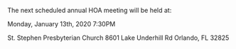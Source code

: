 The next scheduled annual HOA meeting will be held at:

Monday, January 13th, 2020 7:30PM

St. Stephen Presbyterian Church
8601 Lake Underhill Rd
Orlando, FL 32825